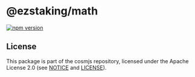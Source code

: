 # @ezstaking/math

[![npm version](https://img.shields.io/npm/v/@ezstaking/math.svg)](https://www.npmjs.com/package/@ezstaking/math)

## License

This package is part of the cosmjs repository, licensed under the Apache License
2.0 (see [NOTICE](https://github.com/cosmos/cosmjs/blob/main/NOTICE) and
[LICENSE](https://github.com/cosmos/cosmjs/blob/main/LICENSE)).
